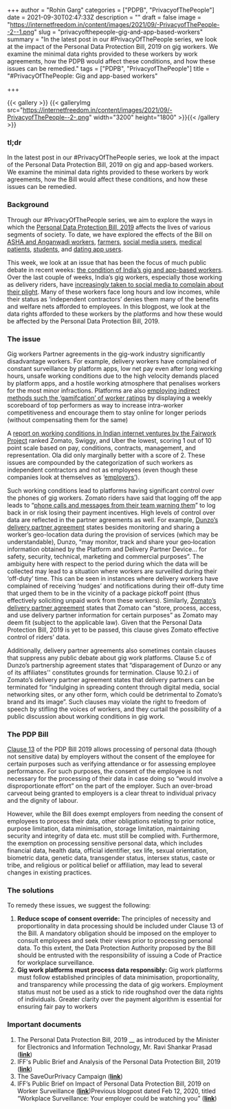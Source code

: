 +++
author = "Rohin Garg"
categories = ["PDPB", "PrivacyofThePeople"]
date = 2021-09-30T02:47:33Z
description = ""
draft = false
image = "https://internetfreedom.in/content/images/2021/09/-PrivacyofThePeople--2--1.png"
slug = "privacyofthepeople-gig-and-app-based-workers"
summary = "In the latest post in our #PrivacyOfThePeople series, we look at the impact of the Personal Data Protection Bill, 2019 on gig workers. We examine the minimal data rights provided to these workers by work agreements, how the PDPB would affect these conditions, and how these issues can be remedied."
tags = ["PDPB", "PrivacyofThePeople"]
title = "#PrivacyOfThePeople: Gig and app-based workers"

+++


{{< gallery >}}
{{< galleryImg  src="https://internetfreedom.in/content/images/2021/09/-PrivacyofThePeople--2-.png" width="3200" height="1800" >}}{{< /gallery >}}

>>>> <form><script src="https://checkout.razorpay.com/v1/payment-button.js" data-payment_button_id="pl_HLkgeWGQLMuddp" async> </script> </form>

### tl;dr

In the latest post in our #PrivacyOfThePeople series, we look at the impact of the Personal Data Protection Bill, 2019 on gig and app-based workers. We examine the minimal data rights provided to these workers by work agreements, how the Bill would affect these conditions, and how these issues can be remedied.

### Background

Through our #PrivacyOfThePeople series, we aim to explore the ways in which the [Personal Data Protection Bill, 2019](http://164.100.47.4/BillsTexts/LSBillTexts/Asintroduced/373_2019_LS_Eng.pdf) affects the lives of various segments of society. To date, we have explored the effects of the Bill on [ASHA and Anganwadi workers](https://internetfreedom.in/privacyofthepeople-asha-workers-and-employee-surveillance/), [farmers](https://internetfreedom.in/privacy-of-the-people-agristack-and-farmer-issues/), [social media users](https://internetfreedom.in/privacyofthepeople-social-media-users/), [medical patients](https://internetfreedom.in/will-indias-healthcare-data-be-protected-privacy-of-the-people/), [students](https://internetfreedom.in/why-student-data-should-be-students-data/), and [dating app users](https://internetfreedom.in/privacyofthepeople-to-date-or-to-data-swipe-left-on-surveillance/).

This week, we look at an issue that has been the focus of much public debate in recent weeks: [the condition of India’s gig and app-based workers](https://inc42.com/features/why-indias-food-delivery-workers-deserve-better-pay-and-labour-protection/). Over the last couple of weeks, India’s gig workers, especially those working as delivery riders, have [increasingly taken to social media to complain about their plight](https://scroll.in/article/1005628/in-india-delivery-riders-are-taking-to-social-media-to-talk-about-their-long-hours-and-low-pay). Many of these workers face long hours and low incomes, while their status as ‘independent contractors’ denies them many of the benefits and welfare nets afforded to employees. In this blogpost, we look at the data rights afforded to these workers by the platforms and how these would be affected by the Personal Data Protection Bill, 2019.

### The issue

Gig workers Partner agreements in the gig-work industry significantly disadvantage workers. For example, delivery workers have complained of constant surveillance by platform apps, low net pay even after long working hours, unsafe working conditions due to the high velocity demands placed by platform apps, and a hostile working atmosphere that penalises workers for the most minor infractions. Platforms are also [employing indirect methods such the ‘gamifcation’ of worker ratings](https://entrackr.com/2021/08/zomato-when-algorithms-dictate-your-work-life-as-a-food-delivery-partner/) by displaying a weekly scoreboard of top performers as way to increase intra-worker competitiveness and encourage them to stay online for longer periods (without compensating them for the same)

A [report on working conditions in Indian internet ventures by the Fairwork Project](https://fair.work/en/ratings/india/) ranked Zomato, Swiggy, and Uber the lowest, scoring 1 out of 10 point scale based on pay, conditions, contracts, management, and representation. Ola did only marginally better with a score of 2. These issues are compounded by the categorization of such workers as independent contractors and not as employees (even though these companies look at themselves as ‘[employers’](https://officechai.com/startups/can-become-indias-third-largest-employer-behind-army-railways-18-months-swiggy/)).

Such working conditions lead to platforms having significant control over the phones of gig workers. Zomato riders have said that logging off the app leads to “[phone calls and messages from their team warning them](https://www.hindustantimes.com/analysis/meet-delivery-bhoy-the-man-shaking-up-india-s-booming-gig-economy-101630561630447.html)” to log back in or risk losing their payment incentives. High levels of control over data are reflected in the partner agreements as well. For example, [Dunzo’s delivery partner agreement](https://www.dunzo.com/terms#partner_terms) states besides monitoring and sharing a worker’s geo-location data during the provision of services (which may be understandable), Dunzo, “may monitor, track and share your geo‐location information obtained by the Platform and Delivery Partner Device... for safety, security, technical, marketing and commercial purposes”. The ambiguity here with respect to the period during which the data will be collected may lead to a situation where workers are surveilled during their ‘off-duty’ time. This can be seen in instances where delivery workers have complained of receiving ‘nudges’ and notifications during their off-duty time that urged them to be in the vicinity of a package pickoff point (thus effectively soliciting unpaid work from these workers). Similarly, [Zomato’s delivery partner agreement](https://www.runnr.in/delivery-partner-tandc.html) states that Zomato can “store, process, access, and use delivery partner information for certain purposes” as Zomato may deem fit (subject to the applicable law). Given that the Personal Data Protection Bill, 2019 is yet to be passed, this clause gives Zomato effective control of riders’ data.

Additionally, delivery partner agreements also sometimes contain clauses that suppress any public debate about gig work platforms. Clause 5.c of Dunzo’s partnership agreement states that “disparagement of Dunzo or any of its affiliates'' constitutes grounds for termination. Clause 10.2.i of Zomato’s delivery partner agreement states that delivery partners can be terminated for “indulging in spreading content through digital media, social networking sites, or any other form, which could be detrimental to Zomato’s brand and its image”. Such clauses may violate the right to freedom of speech by stifling the voices of workers, and they curtail the possibility of a public discussion about working conditions in gig work.

### The PDP Bill

[Clause 13](http://164.100.47.4/BillsTexts/LSBillTexts/Asintroduced/373_2019_LS_Eng.pdf) of the PDP Bill 2019 allows processing of personal data (though not sensitive data) by employers without the consent of the employee for certain purposes such as verifying attendance or for assessing employee performance. For such purposes, the consent of the employee is not necessary for the processing of their data in case doing so “would involve a disproportionate effort” on the part of the employer. Such an over-broad carveout being granted to employers is a clear threat to individual privacy and the dignity of labour.

However, while the Bill does exempt employers from needing the consent of employees to process their data, other obligations relating to prior notice, purpose limitation, data minimisation, storage limitation, maintaining security and integrity of data etc. must still be complied with. Furthermore, the exemption on processing sensitive personal data, which includes financial data, health data, official identifier, sex life, sexual orientation, biometric data, genetic data, transgender status, intersex status, caste or tribe, and religious or political belief or affiliation, may lead to several changes in existing practices.

### The solutions

To remedy these issues, we suggest the following:

1. **Reduce scope of consent override:** The principles of necessity and proportionality in data processing should be included under Clause 13 of the Bill. A mandatory obligation should be imposed on the employer to consult employees and seek their views prior to processing personal data. To this extent, the Data Protection Authority proposed by the Bill should be entrusted with the responsibility of issuing a Code of Practice for workplace surveillance.
2. **Gig work platforms must process data responsibly:** Gig work platforms must follow established principles of data minimisation, proportionality, and transparency while processing the data of gig workers. Employment status must not be used as a stick to ride roughshod over the data rights of individuals. Greater clarity over the payment algorithm is essential for ensuring fair pay to workers

### Important documents

1. The Personal Data Protection Bill, 2019 __ as introduced by the Minister for Electronics and Information Technology, Mr. Ravi Shankar Prasad ([**link**](http://164.100.47.4/BillsTexts/LSBillTexts/Asintroduced/373_2019_LS_Eng.pdf))
2. IFF's Public Brief and Analysis of the Personal Data Protection Bill, 2019 ([**link**](https://saveourprivacy.in/media/all/Brief-PDP-Bill-25.12.2020.pdf))
3. The SaveOurPrivacy Campaign ([**link**](https://saveourprivacy.in/))
4. IFF’s Public Brief on Impact of Personal Data Protection Bill, 2019 on Worker Surveillance ([**link**](https://drive.google.com/file/d/1qjZfNEZjr9ohtGzMXsulzmgsrKXma-Rf/view))Previous blogpost dated Feb 12, 2020, titled “Workplace Surveillance: Your employer could be watching you” ([**link**](https://internetfreedom.in/workplace-surveillance-your-employer-could-be-watching-you/))

> > > <form><script src="https://cdn.razorpay.com/static/widget/subscription-button.js" data-subscription_button_id="pl_HLk5qU1K35hmPH" data-button_theme="brand-color" async> </script> </form>




















